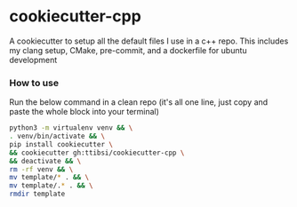 # cookiecutter-cpp

A cookiecutter to setup all the default files I use in a c++ repo. This 
includes my clang setup, CMake, pre-commit, and a dockerfile for ubuntu 
development

### How to use
Run the below command in a clean repo (it's all one line, just copy and paste
the whole block into your terminal)

```bash
python3 -m virtualenv venv && \
. venv/bin/activate && \
pip install cookiecutter \
&& cookiecutter gh:ttibsi/cookiecutter-cpp \
&& deactivate && \
rm -rf venv && \
mv template/* . && \
mv template/.* . && \
rmdir template
```
